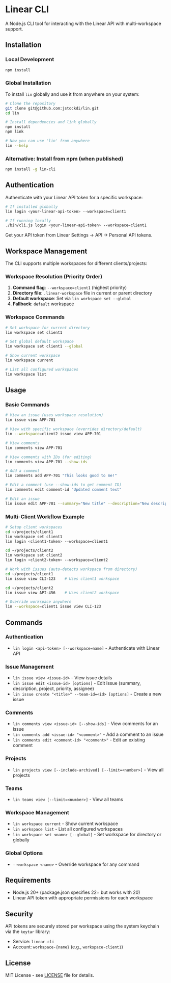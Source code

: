 # Linear CLI

A Node.js CLI tool for interacting with the Linear API with multi-workspace support.

## Installation

### Local Development
```bash
npm install
```

### Global Installation
To install `lin` globally and use it from anywhere on your system:

```bash
# Clone the repository
git clone git@github.com:jstockdi/lin.git
cd lin

# Install dependencies and link globally
npm install
npm link

# Now you can use 'lin' from anywhere
lin --help
```

### Alternative: Install from npm (when published)
```bash
npm install -g lin-cli
```

## Authentication

Authenticate with your Linear API token for a specific workspace:

```bash
# If installed globally
lin login <your-linear-api-token> --workspace=client1

# If running locally
./bin/cli.js login <your-linear-api-token> --workspace=client1
```

Get your API token from Linear Settings → API → Personal API tokens.

## Workspace Management

The CLI supports multiple workspaces for different clients/projects:

### Workspace Resolution (Priority Order)
1. **Command flag**: `--workspace=client1` (highest priority)
2. **Directory file**: `.linear-workspace` file in current or parent directory
3. **Default workspace**: Set via `lin workspace set --global`
4. **Fallback**: `default` workspace

### Workspace Commands
```bash
# Set workspace for current directory
lin workspace set client1

# Set global default workspace
lin workspace set client1 --global

# Show current workspace
lin workspace current

# List all configured workspaces
lin workspace list
```

## Usage

### Basic Commands
```bash
# View an issue (uses workspace resolution)
lin issue view APP-701

# View with specific workspace (overrides directory/default)
lin --workspace=client2 issue view APP-701

# View comments
lin comments view APP-701

# View comments with IDs (for editing)
lin comments view APP-701 --show-ids

# Add a comment
lin comments add APP-701 "This looks good to me!"

# Edit a comment (use --show-ids to get comment ID)
lin comments edit comment-id "Updated comment text"

# Edit an issue
lin issue edit APP-701 --summary="New title" --description="New description"
```

### Multi-Client Workflow Example
```bash
# Setup client workspaces
cd ~/projects/client1
lin workspace set client1
lin login <client1-token> --workspace=client1

cd ~/projects/client2  
lin workspace set client2
lin login <client2-token> --workspace=client2

# Work with issues (auto-detects workspace from directory)
cd ~/projects/client1
lin issue view CLI-123    # Uses client1 workspace

cd ~/projects/client2
lin issue view API-456    # Uses client2 workspace

# Override workspace anywhere
lin --workspace=client1 issue view CLI-123
```

## Commands

### Authentication
- `lin login <api-token> [--workspace=name]` - Authenticate with Linear API

### Issue Management  
- `lin issue view <issue-id>` - View issue details
- `lin issue edit <issue-id> [options]` - Edit issue (summary, description, project, priority, assignee)
- `lin issue create "<title>" --team-id=<id> [options]` - Create a new issue

### Comments
- `lin comments view <issue-id> [--show-ids]` - View comments for an issue
- `lin comments add <issue-id> "<comment>"` - Add a comment to an issue
- `lin comments edit <comment-id> "<comment>"` - Edit an existing comment

### Projects
- `lin projects view [--include-archived] [--limit=<number>]` - View all projects

### Teams
- `lin teams view [--limit=<number>]` - View all teams

### Workspace Management
- `lin workspace current` - Show current workspace
- `lin workspace list` - List all configured workspaces
- `lin workspace set <name> [--global]` - Set workspace for directory or globally

### Global Options
- `--workspace <name>` - Override workspace for any command

## Requirements

- Node.js 20+ (package.json specifies 22+ but works with 20)
- Linear API token with appropriate permissions for each workspace

## Security

API tokens are securely stored per workspace using the system keychain via the `keytar` library:
- Service: `linear-cli`
- Account: `workspace-{name}` (e.g., `workspace-client1`)

## License

MIT License - see [LICENSE](LICENSE) file for details.